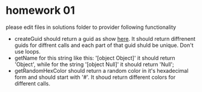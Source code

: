 # homework 01

please edit files in solutions folder to provider following functionality

  - createGuid
    should return a guid as show [here](https://guidgenerator.com/online-guid-generator.aspx). It should return diffrenent guids for diffrent calls and each part of that guid shuld be unique. Don't use loops.
  - getName
    for this string like this: '[object Object]' it should return 'Object', while for the string '[object Null]' it should return 'Null';
  - getRandomHexColor
    should return a random color in it's hexadecimal form and should start with '#'. It shoud return different colors for different calls.
